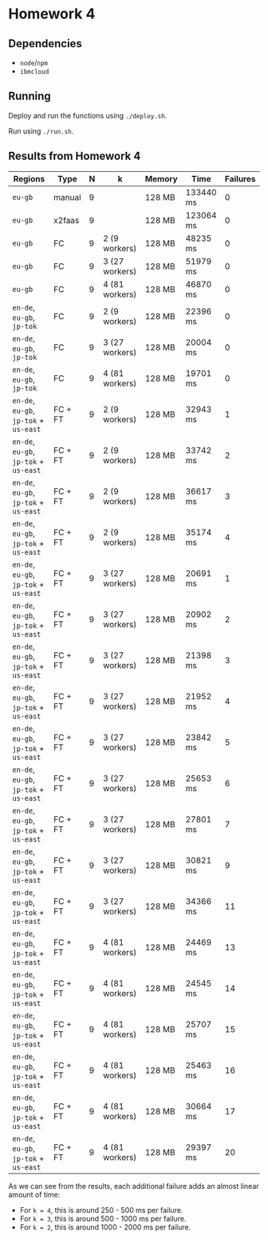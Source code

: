 # Homework 4

## Dependencies

- `node`/`npm`
- `ibmcloud`

## Running

Deploy and run the functions using `./deploy.sh`.

Run using `./run.sh`.

## Results from Homework 4


| Regions                                | Type    | N | k              | Memory | Time      | Failures |
|----------------------------------------|---------|---|----------------|--------|-----------|----------|
| `eu-gb`                                | manual  | 9 |                | 128 MB | 133440 ms | 0        |
| `eu-gb`                                | x2faas  | 9 |                | 128 MB | 123064 ms | 0        |
| `eu-gb`                                | FC      | 9 | 2 (9 workers)  | 128 MB |  48235 ms | 0        |
| `eu-gb`                                | FC      | 9 | 3 (27 workers) | 128 MB |  51979 ms | 0        |
| `eu-gb`                                | FC      | 9 | 4 (81 workers) | 128 MB |  46870 ms | 0        |
| `en-de`, `eu-gb`, `jp-tok`             | FC      | 9 | 2 (9 workers)  | 128 MB |  22396 ms | 0        |
| `en-de`, `eu-gb`, `jp-tok`             | FC      | 9 | 3 (27 workers) | 128 MB |  20004 ms | 0        |
| `en-de`, `eu-gb`, `jp-tok`             | FC      | 9 | 4 (81 workers) | 128 MB |  19701 ms | 0        |
| `en-de`, `eu-gb`, `jp-tok` + `us-east` | FC + FT | 9 | 2 (9 workers)  | 128 MB |  32943 ms | 1        |
| `en-de`, `eu-gb`, `jp-tok` + `us-east` | FC + FT | 9 | 2 (9 workers)  | 128 MB |  33742 ms | 2        |
| `en-de`, `eu-gb`, `jp-tok` + `us-east` | FC + FT | 9 | 2 (9 workers)  | 128 MB |  36617 ms | 3        |
| `en-de`, `eu-gb`, `jp-tok` + `us-east` | FC + FT | 9 | 2 (9 workers)  | 128 MB |  35174 ms | 4        |
| `en-de`, `eu-gb`, `jp-tok` + `us-east` | FC + FT | 9 | 3 (27 workers) | 128 MB |  20691 ms | 1        |
| `en-de`, `eu-gb`, `jp-tok` + `us-east` | FC + FT | 9 | 3 (27 workers) | 128 MB |  20902 ms | 2        |
| `en-de`, `eu-gb`, `jp-tok` + `us-east` | FC + FT | 9 | 3 (27 workers) | 128 MB |  21398 ms | 3        |
| `en-de`, `eu-gb`, `jp-tok` + `us-east` | FC + FT | 9 | 3 (27 workers) | 128 MB |  21952 ms | 4        |
| `en-de`, `eu-gb`, `jp-tok` + `us-east` | FC + FT | 9 | 3 (27 workers) | 128 MB |  23842 ms | 5        |
| `en-de`, `eu-gb`, `jp-tok` + `us-east` | FC + FT | 9 | 3 (27 workers) | 128 MB |  25653 ms | 6        |
| `en-de`, `eu-gb`, `jp-tok` + `us-east` | FC + FT | 9 | 3 (27 workers) | 128 MB |  27801 ms | 7        |
| `en-de`, `eu-gb`, `jp-tok` + `us-east` | FC + FT | 9 | 3 (27 workers) | 128 MB |  30821 ms | 9        |
| `en-de`, `eu-gb`, `jp-tok` + `us-east` | FC + FT | 9 | 3 (27 workers) | 128 MB |  34366 ms | 11       |
| `en-de`, `eu-gb`, `jp-tok` + `us-east` | FC + FT | 9 | 4 (81 workers) | 128 MB |  24469 ms | 13       |
| `en-de`, `eu-gb`, `jp-tok` + `us-east` | FC + FT | 9 | 4 (81 workers) | 128 MB |  24545 ms | 14       |
| `en-de`, `eu-gb`, `jp-tok` + `us-east` | FC + FT | 9 | 4 (81 workers) | 128 MB |  25707 ms | 15       |
| `en-de`, `eu-gb`, `jp-tok` + `us-east` | FC + FT | 9 | 4 (81 workers) | 128 MB |  25463 ms | 16       |
| `en-de`, `eu-gb`, `jp-tok` + `us-east` | FC + FT | 9 | 4 (81 workers) | 128 MB |  30664 ms | 17       |
| `en-de`, `eu-gb`, `jp-tok` + `us-east` | FC + FT | 9 | 4 (81 workers) | 128 MB |  29397 ms | 20       |

As we can see from the results, each additional failure adds an almost linear amount of time:

- For `k = 4`, this is around 250 - 500 ms per failure.
- For `k = 3`, this is around 500 - 1000 ms per failure.
- For `k = 2`, this is around 1000 - 2000 ms per failure.
